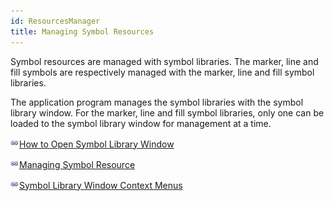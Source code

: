 ```yaml
---
id: ResourcesManager
title: Managing Symbol Resources 
---  
```



Symbol resources are managed with symbol libraries. The marker, line and fill symbols are respectively managed with the marker, line and fill symbol libraries.

The application program manages the symbol libraries with the symbol library window. For the marker, line and fill symbol libraries, only one can be loaded to the symbol library window for management at a time.

![](../../img/smalltitle.png)[How to Open Symbol Library Window](OpenSymManager.htm)

![](../../img/smalltitle.png)[Managing Symbol Resource](ResourcesManagerUI.htm)

![](../../img/smalltitle.png)[Symbol Library Window Context Menus](SymManagerContextMenu.htm)